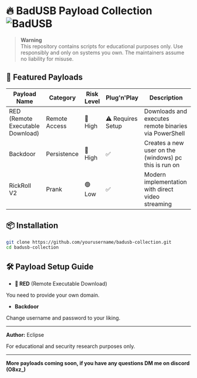 # 🔥 BadUSB Payload Collection ![BadUSB](https://img.shields.io/badge/Platform-Windows%20%7C%20Linux%20%7C%20macOS-blue)

> **Warning**  
> This repository contains scripts for educational purposes only. Use responsibly and only on systems you own. The maintainers assume no liability for misuse.

## 🚀 Featured Payloads

| Payload Name          | Category       | Risk Level | Plug'n'Play | Description                                                                 |
|-----------------------|----------------|------------|-------------|-----------------------------------------------------------------------------|
| RED (Remote Executable Download) | Remote Access  | 🔴 High    | ⚠️ Requires Setup | Downloads and executes remote binaries via PowerShell                      |
| Backdoor              | Persistence    | 🔴 High    | ✅          | Creates a new user on the (windows) pc this is run on                      |
| RickRoll V2           | Prank          | 🟢 Low     | ✅          | Modern implementation with direct video streaming                          |

## 📦 Installation
```sh
git clone https://github.com/yourusername/badusb-collection.git
cd badusb-collection
```


## 🛠️ Payload Setup Guide
- **🔴 RED** (Remote Executable Download)

You need to provide your own domain.

- **Backdoor**

Change username and password to your liking.

---
**Author:** Eclipse

For educational and security research purposes only.

---
**More payloads coming soon, if you have any questions DM me on discord (O8xz_)**
